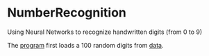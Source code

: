 # NumberRecognition
Using Neural Networks to recognize handwritten digits (from 0 to 9)

The [program](NumberRecognition.m) first loads a 100 random digits from [data](data.mat).
